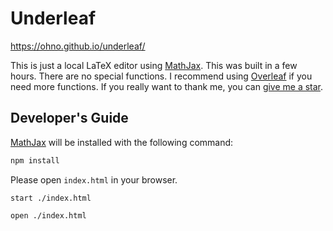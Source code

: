 # Underleaf

https://ohno.github.io/underleaf/

This is just a local LaTeX editor using [MathJax](https://www.mathjax.org/). This was built in a few hours. There are no special functions. I recommend using [Overleaf](https://www.overleaf.com/) if you need more functions. If you really want to thank me, you can [give me a star](https://github.com/ohno/underleaf/).

## Developer's Guide

[MathJax](https://www.mathjax.org/) will be installed with the following command:

```sh
npm install
```

Please open `index.html` in your browser.

```sh:Windows
start ./index.html
```

```sh:Mac
open ./index.html
```
